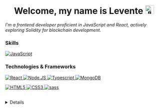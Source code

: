 <h1  align="center">Welcome, my name is Levente <img  src="https://github.com/wervlad/wervlad/assets/24524555/766d336d-b87d-44ba-807c-c51de2bc6b4d"  width="28px"  alt="👋"> </h1>


<i align="center">I'm a frontend developer proficient in JavaScript and React, actively exploring Solidity for blockchain development.</i>
<br>


  

### Skills

<div class="container">  
<a href="https://github.com/Levkol">  
<img src="https://img.shields.io/badge/javascript-black?style=for-the-badge&logo=javascript" alt="JavaScript">  </a>  
</div>

### Technologies & Frameworks


<div class="container">  <a href="https://github.com/Levkol">  <img src="https://img.shields.io/badge/react-black?style=for-the-badge&logo=react" alt="React">  </a>  <a href="https://github.com/Levkol">  <img src="https://img.shields.io/badge/Node.JS-black?style=for-the-badge&logo=node.js" alt="Node.JS">  </a>  
<a href="https://github.com/Levkol">  <img src="https://img.shields.io/badge/typescript-black?style=for-the-badge&logo=typescript" alt="Typescript">  </a>  
<a href="https://github.com/Levkol">  <img src="https://img.shields.io/badge/MongoDB-black?style=for-the-badge&logo=mongodb" alt="MongoDB">  </a>  

<a href="https://hub.docker.com/u/Levkol">  <img src="https://img.shields.io/badge/html5-black?style=for-the-badge&logo=html5" alt="HTML5">  </a>  <a href="https://hub.docker.com/u/Levkol">  <img src="https://img.shields.io/badge/css3-black?style=for-the-badge&logo=css3" alt="CSS3">  </a>  <a href="https://github.com/Levkol">  <img src="https://img.shields.io/badge/sass-black?style=for-the-badge&logo=sass" alt="sass">  </a> </div>

<br>


<details>


<a href="https://github.com/Levkol">
  <img src="http://github-profile-summary-cards.vercel.app/api/cards/profile-details?username=Levkol&theme=darcula" />
</a>

<div class="flex-container">
  <a href="https://github.com/Levkol" style="flex: 1;">
    <img src="https://github-readme-streak-stats.herokuapp.com/?user=Levkol&hide_border=true&card_width=338&theme=darcula" />
  </a>
  <a href="https://github.com/Levkol" style="flex: 1;">
    <img src="http://github-profile-summary-cards.vercel.app/api/cards/stats?username=Levkol&theme=darcula" />
  </a>
</div>



</details>
